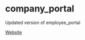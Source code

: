 # company_portal
Updated version of employee_portal

[Website](http://employee-portal-demo.infinityfreeapp.com/)


